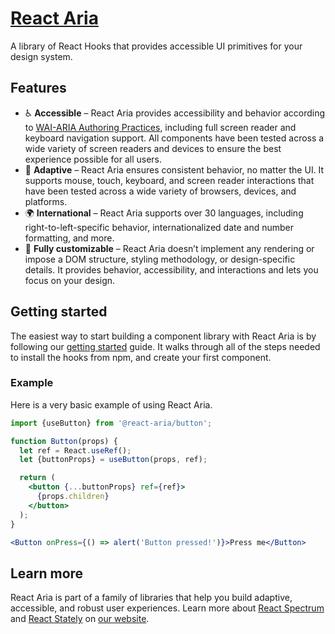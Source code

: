 # [React Aria](https://docs.watheia.app/react-aria/index.html)

A library of React Hooks that provides accessible UI primitives for your design system.

## Features

* ♿️ **Accessible** – React Aria provides accessibility and behavior according to [WAI-ARIA Authoring Practices](https://www.w3.org/TR/wai-aria-practices-1.2/), including full screen reader and keyboard navigation support. All components have been tested across a wide variety of screen readers and devices to ensure the best experience possible for all users.
* 📱 **Adaptive** – React Aria ensures consistent behavior, no matter the UI. It supports mouse, touch, keyboard, and screen reader interactions that have been tested across a wide variety of browsers, devices, and platforms.
* 🌍 **International** – React Aria supports over 30 languages, including right-to-left-specific behavior, internationalized date and number formatting, and more.
* 🎨 **Fully customizable** – React Aria doesn’t implement any rendering or impose a DOM structure, styling methodology, or design-specific details. It provides behavior, accessibility, and interactions and lets you focus on your design.

## Getting started

The easiest way to start building a component library with React Aria is by following our [getting started](https://docs.watheia.app/react-aria/getting-started.html) guide. It walks through all of the steps needed to install the hooks from npm, and create your first component.

### Example

Here is a very basic example of using React Aria.

```jsx
import {useButton} from '@react-aria/button';

function Button(props) {
  let ref = React.useRef();
  let {buttonProps} = useButton(props, ref);

  return (
    <button {...buttonProps} ref={ref}>
      {props.children}
    </button>
  );
}

<Button onPress={() => alert('Button pressed!')}>Press me</Button>
```

## Learn more

React Aria is part of a family of libraries that help you build adaptive, accessible, and robust user experiences.
Learn more about [React Spectrum](https://docs.watheia.app/react-spectrum/index.html) and [React Stately](https://docs.watheia.app/react-stately/index.html) on [our website](https://docs.watheia.app/index.html).

